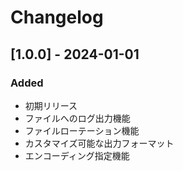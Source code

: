 # Changelog

## [1.0.0] - 2024-01-01

### Added
- 初期リリース
- ファイルへのログ出力機能
- ファイルローテーション機能
- カスタマイズ可能な出力フォーマット
- エンコーディング指定機能
